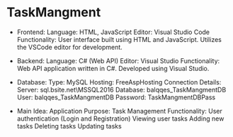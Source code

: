 # TaskMangment

- Frontend:
    Language: HTML, JavaScript
    Editor: Visual Studio Code
    Functionality:
      User interface built using HTML and JavaScript.
      Utilizes the VSCode editor for development.
  
- Backend:
    Language: C# (Web API)
    Editor: Visual Studio
    Functionality:
      Web API application written in C#.
      Developed using Visual Studio.
  
- Database:
    Type: MySQL
    Hosting: FreeAspHosting
    Connection Details:
      Server: sql.bsite.net\MSSQL2016
      Database: balqqes_TaskMangmentDB
      User: balqqes_TaskMangmentDB
      Password: TaskMangmentDBPass
  
- Main Idea:
    Application Purpose: Task Management
    Functionality:
    User authentication (Login and Registration)
    Viewing user tasks
    Adding new tasks
    Deleting tasks
    Updating tasks

